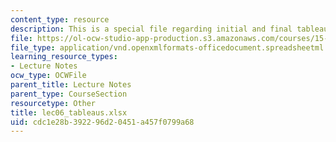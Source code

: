 ```yaml
---
content_type: resource
description: This is a special file regarding initial and final tableaus.
file: https://ol-ocw-studio-app-production.s3.amazonaws.com/courses/15-053-optimization-methods-in-management-science-spring-2013/cdc1e28b392296d20451a457f0799a68_lec06_tableaus.xlsx
file_type: application/vnd.openxmlformats-officedocument.spreadsheetml.sheet
learning_resource_types:
- Lecture Notes
ocw_type: OCWFile
parent_title: Lecture Notes
parent_type: CourseSection
resourcetype: Other
title: lec06_tableaus.xlsx
uid: cdc1e28b-3922-96d2-0451-a457f0799a68
---
```

